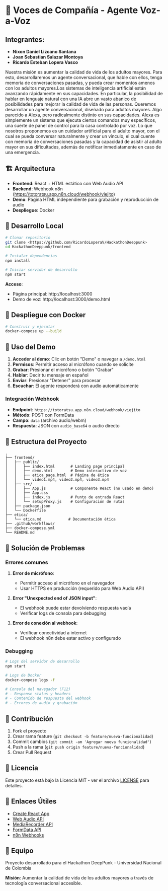 # 🎤 Voces de Compañía - Agente Voz-a-Voz

## Integrantes:

- **Nixon Daniel Lizcano Santana**
- **Joan Sebastian Salazar Montoya**
- **Ricardo Esteban Lopera Vasco**

Nuestra misión es aumentar la calidad de vida de los adultos mayores. Para esto, desarrollaremos un agente conversacional, que hable con ellos, tenga memoria de conversaciones pasadas, y pueda crear momentos amenos con los adultos mayores.Los sistemas de inteligencia artificial están avanzando rápidamente en sus capacidades. En particular, la posibilidad de hablar en lenguaje natural con una IA abre un vasto abanico de posibilidades para mejorar la calidad de vida de las personas. Queremos desarrollar un agente conversacional, diseñado para adultos mayores. Algo parecido a Alexa, pero radicalmente distinto en sus capacidades. Alexa es simplemente un sistema que ejecuta ciertos comandos muy específicos, una suerte de panel de control para la casa controlado por voz. Lo que nosotros proponemos es un cuidador artificial para el adulto mayor, con el cual se pueda conversar naturalmente y crear un vínculo, el cual cuente con memoría de conversaciones pasadas y la capacidad de asistir al adulto mayor en sus dificultades, además de notificar inmediatamente en caso de una emergencia.

## 🏗️ Arquitectura

- **Frontend**: React + HTML estático con Web Audio API
- **Backend**: Webhook n8n (https://totoratsu.app.n8n.cloud/webhook/viejito)
- **Demo**: Página HTML independiente para grabación y reproducción de audio
- **Despliegue**: Docker

## 🚀 Desarrollo Local

```bash
# Clonar repositorio
git clone <https://github.com/RicardoLoperaV/HackathonDeeppunk>
cd HackathonDeeppunk/frontend

# Instalar dependencias
npm install

# Iniciar servidor de desarrollo
npm start
```

**Acceso**:
- Página principal: http://localhost:3000
- Demo de voz: http://localhost:3000/demo.html

## 🐳 Despliegue con Docker

```bash
# Construir y ejecutar
docker-compose up --build
```

## 🎤 Uso del Demo

1. **Acceder al demo**: Clic en botón "Demo" o navegar a `/demo.html`
2. **Permisos**: Permitir acceso al micrófono cuando se solicite
3. **Grabar**: Presionar el micrófono o botón "Grabar"
4. **Hablar**: Decir tu mensaje en español
5. **Enviar**: Presionar "Detener" para procesar
6. **Escuchar**: El agente responderá con audio automáticamente

### Integración Webhook

- **Endpoint**: `https://totoratsu.app.n8n.cloud/webhook/viejito`
- **Método**: POST con FormData
- **Campo**: `data` (archivo audio/webm)
- **Respuesta**: JSON con `audio_base64` o audio directo

## 🔧 Estructura del Proyecto

```
.
├── frontend/
│   ├── public/
│   │   ├── index.html       # Landing page principal
│   │   ├── demo.html        # Demo interactivo de voz
│   │   ├── etica_page.html  # Página de ética
│   │   └── video1.mp4, video2.mp4, video3.mp4
│   ├── src/
│   │   ├── App.js           # Componente React (no usado en demo)
│   │   ├── App.css
│   │   ├── index.js         # Punto de entrada React
│   │   └── setupProxy.js    # Configuración de rutas
│   ├── package.json
│   └── Dockerfile
├── etica/
│   └── etica.md            # Documentación ética
├── .github/workflows/
├── docker-compose.yml
└── README.md
```

## 🚨 Solución de Problemas

### Errores comunes

1. **Error de micrófono**:
   - Permitir acceso al micrófono en el navegador
   - Usar HTTPS en producción (requerido para Web Audio API)

2. **Error "Unexpected end of JSON input"**:
   - El webhook puede estar devolviendo respuesta vacía
   - Verificar logs de consola para debugging

3. **Error de conexión al webhook**:
   - Verificar conectividad a internet
   - El webhook n8n debe estar activo y configurado

### Debugging

```bash
# Logs del servidor de desarrollo
npm start

# Logs de Docker
docker-compose logs -f

# Consola del navegador (F12)
# - Response status y headers
# - Contenido de respuesta del webhook
# - Errores de audio y grabación
```

## 🤝 Contribución

1. Fork el proyecto
2. Crear rama feature (`git checkout -b feature/nueva-funcionalidad`)
3. Commit cambios (`git commit -am 'Agregar nueva funcionalidad'`)
4. Push a la rama (`git push origin feature/nueva-funcionalidad`)
5. Crear Pull Request

## 📄 Licencia

Este proyecto está bajo la Licencia MIT - ver el archivo [LICENSE](LICENSE) para detalles.

## 🔗 Enlaces Útiles

- [Create React App](https://create-react-app.dev/)
- [Web Audio API](https://developer.mozilla.org/en-US/docs/Web/API/Web_Audio_API)
- [MediaRecorder API](https://developer.mozilla.org/en-US/docs/Web/API/MediaRecorder)
- [FormData API](https://developer.mozilla.org/en-US/docs/Web/API/FormData)
- [n8n Webhooks](https://docs.n8n.io/integrations/builtin/core-nodes/n8n-nodes-base.webhook/)

## 👥 Equipo

Proyecto desarrollado para el Hackathon DeepPunk - Universidad Nacional de Colombia

**Misión**: Aumentar la calidad de vida de los adultos mayores a través de tecnología conversacional accesible.
